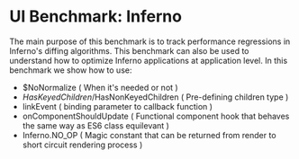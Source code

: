 # UI Benchmark: Inferno
The main purpose of this benchmark is to track performance regressions in Inferno's diffing algorithms.
This benchmark can also be used to understand how to optimize Inferno applications at application level.
In this benchmark we show how to use:
*   $NoNormalize ( When it's needed or not )
*   $HasKeyedChildren/$HasNonKeyedChildren ( Pre-defining children type )
*   linkEvent ( binding parameter to callback function )
*   onComponentShouldUpdate ( Functional component hook that behaves the same way as ES6 class equilevant )
*   Inferno.NO_OP ( Magic constant that can be returned from render to short circuit rendering process )
